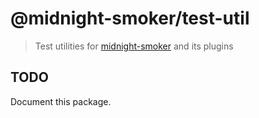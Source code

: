 # @midnight-smoker/test-util

> Test utilities for [midnight-smoker][] and its plugins

## TODO

Document this package.

[midnight-smoker]: https://github.com/boneskull/midnight-smoker
